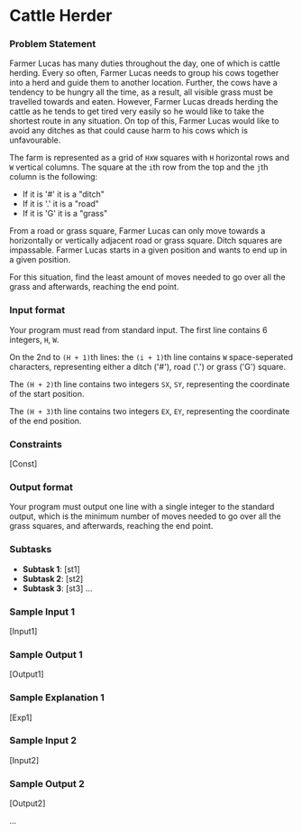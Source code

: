 # Cattle Herder

### Problem Statement
Farmer Lucas has many duties throughout the day, one of which is cattle herding. Every so often, Farmer Lucas needs to group his cows together into a herd and guide them to another location. Further, the cows have a tendency to be hungry all the time, as a result, all visible grass must be travelled towards and eaten. However, Farmer Lucas dreads herding the cattle as he tends to get tired very easily so he would like to take the shortest route in any situation. On top of this, Farmer Lucas would like to avoid any ditches as that could cause harm to his cows which is unfavourable.

The farm is represented as a grid of `H`x`W` squares with `H` horizontal rows and `W` vertical columns. The square at the `i`th row from the top and the `j`th column is the following:
  * If it is '#' it is a "ditch"
  * If it is '.' it is a "road"
  * If it is 'G' it is a "grass"
  
From a road or grass square, Farmer Lucas can only move towards a horizontally or vertically adjacent road or grass square. Ditch squares are impassable. Farmer Lucas starts in a given position and wants to end up in a given position.

For this situation, find the least amount of moves needed to go over all the grass and afterwards, reaching the end point.

### Input format
Your program must read from standard input. The first line contains 6 integers, `H`, `W`.

On the 2nd to `(H + 1)`th lines: the `(i + 1)`th line contains `W` space-seperated characters, representing either a ditch ('#'), road ('.') or grass ('G') square. 

The `(H + 2)`th line contains two integers `SX`, `SY`, representing the coordinate of the start position.

The `(H + 3)`th line contains two integers `EX`, `EY`, representing the coordinate of the end position.


### Constraints
[Const]

### Output format
Your program must output one line with a single integer to the standard output, which is the minimum number of moves needed to go over all the grass squares, and afterwards, reaching the end point. 

### Subtasks
- **Subtask 1**: [st1]
- **Subtask 2**: [st2]
- **Subtask 3**: [st3]
...

### Sample Input 1
[Input1]

### Sample Output 1
[Output1]

### Sample Explanation 1
[Exp1]

### Sample Input 2
[Input2]

### Sample Output 2
[Output2]

...
